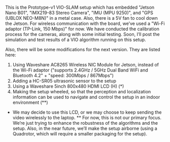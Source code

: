 This is the Prototype-v1 VIO-SLAM setup which has embedded "Jetson Nano B01", "IMX219-83 Stereo Camera", "IMU (MPU 9250)", and "GPS (UBLOX NEO-M8N)" in a metal case. Also, there is a 5V fan to cool down the Jetson. For wireless communication with the board, we’ve used a "Wi-Fi adaptor (TP-Link, 150 Mbps)" for now.
We have conducted the calibration process for the cameras, along with some initial testing. Soon, I’ll post the simulation and test results of a VIO algorithm running on this setup.

Also, there will be some modifications for the next version. They are listed here:
1.    Using Waveshare AC8265 Wireless NIC Module for Jetson, instead of the Wi-Fi adaptor ("supports 2.4GHz / 5GHz Dual Band WiFi and Bluetooth 4.2" + "speed: 300Mbps / 867Mbps")
2.    Adding a HC-SR05 ultrasonic sensor to the setup
3.    Using a Waveshare 5inch 800x480 HDMI LCD (H) (*)
4.    Making the setup wheeled, so that the perception and localization information can be used to navigate and control the setup in an indoor environment (**)

* We may decide to use this LCD, or we may choose to keep sending the video wirelessly to the laptop.
** For now, this is not our primary focus. We’re just trying to enhance the robustness of the algorithms and the setup. Also, in the near future, we’ll make the setup airborne (using a Quadrotor, which will require a smaller packaging for the setup).

